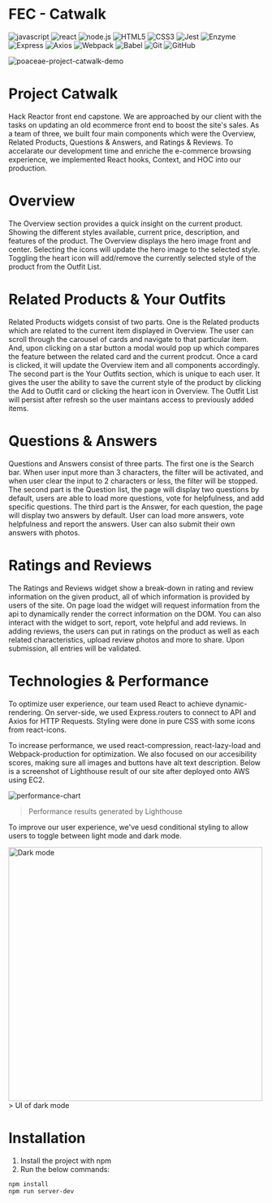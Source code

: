 # FEC - Catwalk
![javascript](https://img.shields.io/badge/JavaScript-20232A?style=for-the-badge&logo=javascript&logoColor=F7DF1E)
![react](https://img.shields.io/badge/React-20232A?style=for-the-badge&logo=react&logoColor=61DAFB)
![node.js](https://img.shields.io/badge/Node.js-20232A?style=for-the-badge&logo=nodedotjs&logoColor=green)
![HTML5](https://img.shields.io/badge/html5-20232A?style=for-the-badge&logo=html5&logoColor=white)
![CSS3](https://img.shields.io/badge/css3-20232A?style=for-the-badge&logo=css3&logoColor=white)
![Jest](https://img.shields.io/badge/-Jest-20232A?style=for-the-badge&logo=jest&logoColor=red)
![Enzyme](https://img.shields.io/badge/-Enzyme-20232A?style=for-the-badge&logo=testingLibrary&logoColor=red)
![Express](https://img.shields.io/badge/-Express-20232A?style=for-the-badge&logo=express&logoColor=yellow)
![Axios](https://img.shields.io/badge/-axios-20232A?style=for-the-badge&logo=axios&logoColor=yellow)
![Webpack](https://img.shields.io/badge/-webpack-20232A?style=for-the-badge&logo=webpack&logoColor=blueviolet)
![Babel](https://img.shields.io/badge/-Babel-20232A?style=for-the-badge&logo=babel&logoColor=yellow)
![Git](https://img.shields.io/badge/git-20232A?style=for-the-badge&logo=git&logoColor=white)
![GitHub](https://img.shields.io/badge/github-20232A?style=for-the-badge&logo=github&logoColor=white)

![poaceae-project-catwalk-demo](https://user-images.githubusercontent.com/39775868/141661854-d121d7e9-45a0-4709-9843-339f1fcd489d.gif)

# Project Catwalk
Hack Reactor front end capstone. We are approached by our client with the tasks on updating an old ecommerce front end to boost the site's sales. As a team of three, we built four main components which were the Overview, Related Products, Questions & Answers, and Ratings & Reviews. To accelarate our development time and enriche the e-commerce browsing experience, we implemented React hooks, Context, and HOC into our production.

# Overview
The Overview section provides a quick insight on the current product. Showing the different styles available, current price, description, and features of the product. The Overview displays the hero image front and center. Selecting the icons will update the hero image to the selected style. Toggling the heart icon will add/remove the currently selected style of the product from the Outfit List.

# Related Products & Your Outfits
Related Products widgets consist of two parts. One is the Related products which are related to the current item displayed in Overview. The user can scroll through the carousel of cards and navigate to that particular item. And, upon clicking on a star button a modal would pop up which compares the feature between the related card and the current prodcut. Once a card is clicked, it will update the Overview item and all components accordingly.
The second part is the Your Outfits section, which is unique to each user. It gives the user the ability to save the current style of the product by clicking the Add to Outfit card or clicking the heart icon in Overview. The Outfit List will persist after refresh so the user maintans access to previously added items.

# Questions & Answers
Questions and Answers consist of three parts. The first one is the Search bar. When user input more than 3 characters, the filter will be activated, and when user clear the input to 2 characters or less, the filter will be stopped. The second part is the Question list, the page will display two questions by default, users are able to load more questions, vote for helpfulness, and add specific questions. The third part is the Answer, for each question, the page will display two answers by default. User can load more answers, vote helpfulness and report the answers. User can also submit their own answers with photos. 

# Ratings and Reviews
The Ratings and Reviews widget show a break-down in rating and review information on the given product, all of which information is provided by users of the site. On page load the widget will request information from the api to dynamically render the correct information on the DOM. You can also interact with the widget to sort, report, vote helpful and add reviews. In adding reviews, the users can put in ratings on the product as well as each related characteristics, upload review photos and more to share. Upon submission, all entries will be validated.

# Technologies & Performance
To optimize user experience, our team used React to achieve dynamic-rendering. On server-side, we used Express.routers to connect to API and Axios for HTTP Requests. Styling were done in pure CSS with some icons from react-icons. 

To increase performance, we used react-compression, react-lazy-load and Webpack-production for optimization. We also focused on our accesibility scores, making sure all images and buttons have alt text description. Below is a screenshot of Lighthouse result of our site after deployed onto AWS using EC2.

![performance-chart](https://user-images.githubusercontent.com/39775868/141662333-30d81ca3-7721-4e7d-9a00-f6d653789cf3.jpg)
> Performance results generated by Lighthouse

To improve our user experience, we've uesd conditional styling to allow users to toggle between light mode and dark mode.

<img width="500" alt="Dark mode" src="https://user-images.githubusercontent.com/80747028/141721779-399c23e8-193c-4367-9fb1-7acf4f5b2e76.png">
> UI of dark mode


# Installation
1. Install the project with npm
2. Run the below commands:
```
npm install 
npm run server-dev
```
